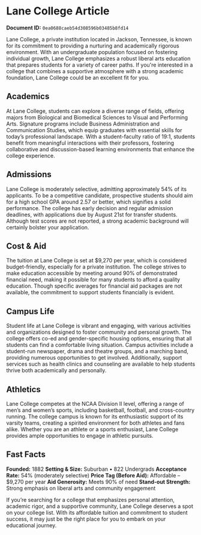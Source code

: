 # Lane College Article

**Document ID:** `0ea0688caeb54d308596b03485b8fd14`

Lane College, a private institution located in Jackson, Tennessee, is known for its commitment to providing a nurturing and academically rigorous environment. With an undergraduate population focused on fostering individual growth, Lane College emphasizes a robust liberal arts education that prepares students for a variety of career paths. If you're interested in a college that combines a supportive atmosphere with a strong academic foundation, Lane College could be an excellent fit for you.

## Academics
At Lane College, students can explore a diverse range of fields, offering majors from Biological and Biomedical Sciences to Visual and Performing Arts. Signature programs include Business Administration and Communication Studies, which equip graduates with essential skills for today’s professional landscape. With a student-faculty ratio of 19:1, students benefit from meaningful interactions with their professors, fostering collaborative and discussion-based learning environments that enhance the college experience.

## Admissions
Lane College is moderately selective, admitting approximately 54% of its applicants. To be a competitive candidate, prospective students should aim for a high school GPA around 2.57 or better, which signifies a solid performance. The college has early decision and regular admission deadlines, with applications due by August 21st for transfer students. Although test scores are not reported, a strong academic background will certainly bolster your application.

## Cost & Aid
The tuition at Lane College is set at $9,270 per year, which is considered budget-friendly, especially for a private institution. The college strives to make education accessible by meeting around 90% of demonstrated financial need, making it possible for many students to afford a quality education. Though specific averages for financial aid packages are not available, the commitment to support students financially is evident.

## Campus Life
Student life at Lane College is vibrant and engaging, with various activities and organizations designed to foster community and personal growth. The college offers co-ed and gender-specific housing options, ensuring that all students can find a comfortable living situation. Campus activities include a student-run newspaper, drama and theatre groups, and a marching band, providing numerous opportunities to get involved. Additionally, support services such as health clinics and counseling are available to help students thrive both academically and personally.

## Athletics
Lane College competes at the NCAA Division II level, offering a range of men’s and women’s sports, including basketball, football, and cross-country running. The college campus is known for its enthusiastic support of its varsity teams, creating a spirited environment for both athletes and fans alike. Whether you are an athlete or a sports enthusiast, Lane College provides ample opportunities to engage in athletic pursuits.

## Fast Facts
**Founded:** 1882
**Setting & Size:** Suburban • 822 Undergrads
**Acceptance Rate:** 54% (moderately selective)
**Price Tag (Before Aid):** Affordable – $9,270 per year
**Aid Generosity:** Meets 90% of need
**Stand-out Strength:** Strong emphasis on liberal arts and community engagement

If you’re searching for a college that emphasizes personal attention, academic rigor, and a supportive community, Lane College deserves a spot on your college list. With its affordable tuition and commitment to student success, it may just be the right place for you to embark on your educational journey.
